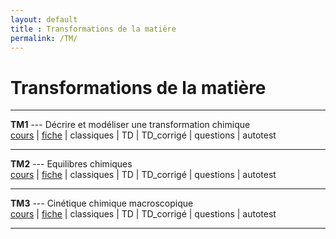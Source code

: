 ```yaml
---
layout: default
title : Transformations de la matière
permalink: /TM/
---
```


# Transformations de la matière

---

**TM1** --- Décrire et modéliser une transformation chimique  
<a href="/chimie_pcsi/cours/transformations_matiere/TM1/TM1_Cours.pdf" download>cours</a> | <a href="/chimie_pcsi/cours/transformations_matiere/TM1/TM1_Fiche.pdf" download>fiche</a> | classiques | TD | TD_corrigé | questions | autotest 

---


**TM2** --- Equilibres chimiques  
<a href="/chimie_pcsi/cours/transformations_matiere/TM2/TM2_Cours.pdf" download>cours</a> | <a href="/chimie_pcsi/cours/transformations_matiere/TM2/TM2_Fiche.pdf" download>fiche</a> | classiques | TD | TD_corrigé | questions | autotest

---

**TM3** --- Cinétique chimique macroscopique  
<a href="/chimie_pcsi/cours/transformations_matiere/TM3/TM3_Cours.pdf" download>cours</a> | <a href="/chimie_pcsi/cours/transformations_matiere/TM3/TM3_Fiche.pdf" download>fiche</a> | classiques | TD | TD_corrigé | questions | autotest

---
